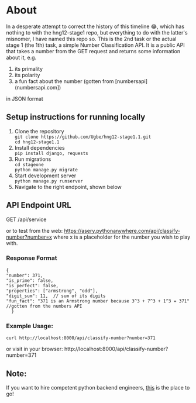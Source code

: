 # About
In a desperate attempt to correct the history of this timeline 😂, which has nothing to with the hng12-stage1 repo, but everything to do with the latter's misnomer, I have named this repo so. This is the 2nd task or the actual stage 1 (the 1th) task, a simple Number Classification API.
It is a public API that takes a number from the GET request and returns some information about it, e.g.
<ol>
  <li>its primality</li>
  <li>its polarity</li>
  <li>a fun fact about the number (gotten from [numbersapi](numbersapi.com])</li>
</ol>
in JSON format

## Setup instructions for running locally
<ol>
  <li>Clone the repository</li>
  <code>git clone https://github.com/Ugbe/hng12-stage1.1.git
cd hng12-stage1.1</code>
  <li>Install dependencies</li>
  <code>pip install django, requests</code>
  <li>Run migrations</li>
  <code>cd stageone
python manage.py migrate</code>
  <li>Start development server</li>
  <code>python manage.py runserver</code>
  <li>Navigate to the right endpoint, shown below</li>
</ol>

## API Endpoint URL
GET /api/service

or to test from the web: https://asery.pythonanywhere.com/api/classify-number?number=x
where x is a placeholder for the number you wish to play with.

### Response Format
    {
    "number": 371,
    "is_prime": false,
    "is_perfect": false,
    "properties": ["armstrong", "odd"],
    "digit_sum": 11,  // sum of its digits
    "fun_fact": "371 is an Armstrong number because 3^3 + 7^3 + 1^3 = 371" //gotten from the numbers API
      }

### Example Usage:
    curl http://localhost:8000/api/classify-number?number=371
  or visit in your browser:
    http://localhost:8000/api/classify-number?number=371
## Note:
If you want to hire competent python backend engineers, [this](https://hng.tech/hire/python-developers) is the place to go!

